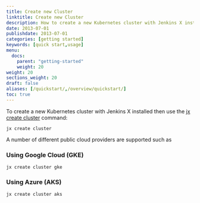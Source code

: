 ```yaml
---
title: Create new Cluster
linktitle: Create new Cluster
description: How to create a new Kubernetes cluster with Jenkins X installed 
date: 2013-07-01
publishdate: 2013-07-01
categories: [getting started]
keywords: [quick start,usage]
menu:
  docs:
    parent: "getting-started"
    weight: 20
weight: 20
sections_weight: 20
draft: false
aliases: [/quickstart/,/overview/quickstart/]
toc: true
---
```


                
To create a new Kubernetes cluster with Jenkins X installed then use the  [jx create cluster](/commands/jx_create_cluster) command:

    jx create cluster
    
A number of different public cloud providers are supported such as

### Using Google Cloud (GKE)

    jx create cluster gke
    
        
### Using Azure (AKS)

    jx create cluster aks
    
    
    
        


